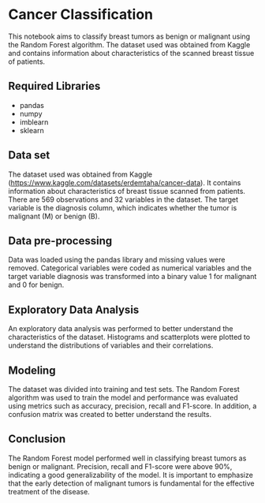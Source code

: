 # Cancer Classification
This notebook aims to classify breast tumors as benign or malignant using the Random Forest algorithm. The dataset used was obtained from Kaggle and contains information about characteristics of the scanned breast tissue of patients.

## Required Libraries
- pandas
- numpy
- imblearn
- sklearn

## Data set
The dataset used was obtained from Kaggle (https://www.kaggle.com/datasets/erdemtaha/cancer-data). It contains information about characteristics of breast tissue scanned from patients. There are 569 observations and 32 variables in the dataset. The target variable is the diagnosis column, which indicates whether the tumor is malignant (M) or benign (B).

## Data pre-processing
Data was loaded using the pandas library and missing values were removed. Categorical variables were coded as numerical variables and the target variable diagnosis was transformed into a binary value 1 for malignant and 0 for benign.

## Exploratory Data Analysis
An exploratory data analysis was performed to better understand the characteristics of the dataset. Histograms and scatterplots were plotted to understand the distributions of variables and their correlations.

## Modeling
The dataset was divided into training and test sets. The Random Forest algorithm was used to train the model and performance was evaluated using metrics such as accuracy, precision, recall and F1-score. In addition, a confusion matrix was created to better understand the results.

## Conclusion
The Random Forest model performed well in classifying breast tumors as benign or malignant. Precision, recall and F1-score were above 90%, indicating a good generalizability of the model. It is important to emphasize that the early detection of malignant tumors is fundamental for the effective treatment of the disease.
